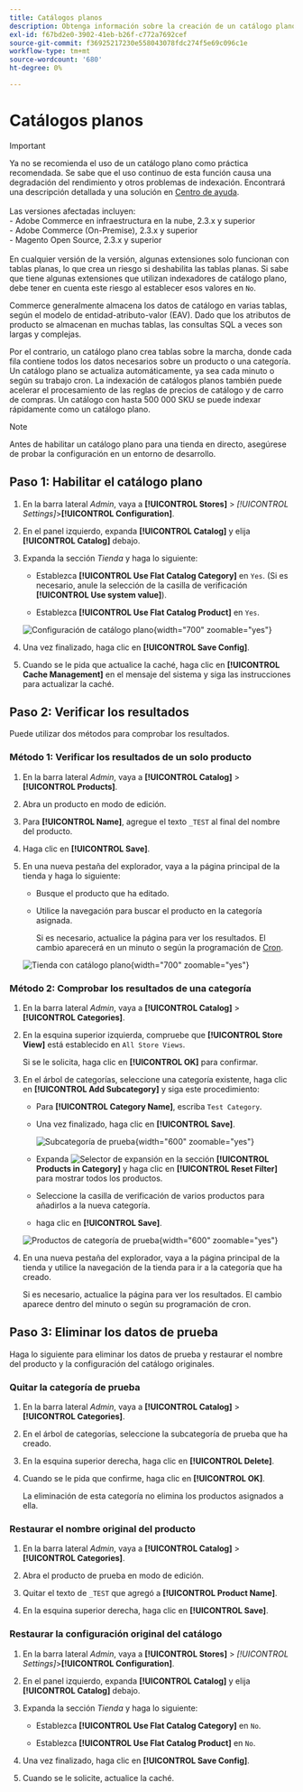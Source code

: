 ```yaml
---
title: Catálogos planos
description: Obtenga información sobre la creación de un catálogo plano, en el que cada fila contiene todos los datos necesarios sobre un producto o una categoría.
exl-id: f67bd2e0-3902-41eb-b26f-c772a7692cef
source-git-commit: f36925217230e558043078fdc274f5e69c096c1e
workflow-type: tm+mt
source-wordcount: '680'
ht-degree: 0%

---
```


# Catálogos planos

>[!IMPORTANT]
>
>Ya no se recomienda el uso de un catálogo plano como práctica recomendada. Se sabe que el uso continuo de esta función causa una degradación del rendimiento y otros problemas de indexación. Encontrará una descripción detallada y una solución en [Centro de ayuda](https://experienceleague.adobe.com/docs/commerce-knowledge-base/kb/troubleshooting/miscellaneous/slow-performance-slow-and-long-running-crons.html?lang=es).<br/><br/>Las versiones afectadas incluyen: <br/>- Adobe Commerce en infraestructura en la nube, 2.3.x y superior<br/>- Adobe Commerce (On-Premise), 2.3.x y superior<br/>- Magento Open Source, 2.3.x y superior <br/><br/>En cualquier versión de la versión, algunas extensiones solo funcionan con tablas planas, lo que crea un riesgo si deshabilita las tablas planas. Si sabe que tiene algunas extensiones que utilizan indexadores de catálogo plano, debe tener en cuenta este riesgo al establecer esos valores en `No`.

Commerce generalmente almacena los datos de catálogo en varias tablas, según el modelo de entidad-atributo-valor (EAV). Dado que los atributos de producto se almacenan en muchas tablas, las consultas SQL a veces son largas y complejas.

Por el contrario, un catálogo plano crea tablas sobre la marcha, donde cada fila contiene todos los datos necesarios sobre un producto o una categoría. Un catálogo plano se actualiza automáticamente, ya sea cada minuto o según su trabajo cron. La indexación de catálogos planos también puede acelerar el procesamiento de las reglas de precios de catálogo y de carro de compras. Un catálogo con hasta 500 000 SKU se puede indexar rápidamente como un catálogo plano.

>[!NOTE]
>
>Antes de habilitar un catálogo plano para una tienda en directo, asegúrese de probar la configuración en un entorno de desarrollo.

## Paso 1: Habilitar el catálogo plano

1. En la barra lateral _Admin_, vaya a **[!UICONTROL Stores]** > _[!UICONTROL Settings]_>**[!UICONTROL Configuration]**.

1. En el panel izquierdo, expanda **[!UICONTROL Catalog]** y elija **[!UICONTROL Catalog]** debajo.

1. Expanda la sección _Tienda_ y haga lo siguiente:

   - Establezca **[!UICONTROL Use Flat Catalog Category]** en `Yes`. (Si es necesario, anule la selección de la casilla de verificación **[!UICONTROL Use system value]**).

   - Establezca **[!UICONTROL Use Flat Catalog Product]** en `Yes`.

   ![Configuración de catálogo plano](./assets/use-flat-catalog.png){width="700" zoomable="yes"}

1. Una vez finalizado, haga clic en **[!UICONTROL Save Config]**.

1. Cuando se le pida que actualice la caché, haga clic en **[!UICONTROL Cache Management]** en el mensaje del sistema y siga las instrucciones para actualizar la caché.

## Paso 2: Verificar los resultados

Puede utilizar dos métodos para comprobar los resultados.

### Método 1: Verificar los resultados de un solo producto

1. En la barra lateral _Admin_, vaya a **[!UICONTROL Catalog]** > **[!UICONTROL Products]**.

1. Abra un producto en modo de edición.

1. Para **[!UICONTROL Name]**, agregue el texto `_TEST` al final del nombre del producto.

1. Haga clic en **[!UICONTROL Save]**.

1. En una nueva pestaña del explorador, vaya a la página principal de la tienda y haga lo siguiente:

   - Busque el producto que ha editado.

   - Utilice la navegación para buscar el producto en la categoría asignada.

     Si es necesario, actualice la página para ver los resultados. El cambio aparecerá en un minuto o según la programación de [Cron](../systems/cron.md).

   ![Tienda con catálogo plano](./assets/storefront-flat-catalog-enabled.png){width="700" zoomable="yes"}

### Método 2: Comprobar los resultados de una categoría

1. En la barra lateral _Admin_, vaya a **[!UICONTROL Catalog]** > **[!UICONTROL Categories]**.

1. En la esquina superior izquierda, compruebe que **[!UICONTROL Store View]** está establecido en `All Store Views`.

   Si se le solicita, haga clic en **[!UICONTROL OK]** para confirmar.

1. En el árbol de categorías, seleccione una categoría existente, haga clic en **[!UICONTROL Add Subcategory]** y siga este procedimiento:

   - Para **[!UICONTROL Category Name]**, escriba `Test Category`.

   - Una vez finalizado, haga clic en **[!UICONTROL Save]**.

     ![Subcategoría de prueba](./assets/catalog-flat-test-category.png){width="600" zoomable="yes"}

   - Expanda ![Selector de expansión](../assets/icon-display-expand.png) en la sección **[!UICONTROL Products in Category]** y haga clic en **[!UICONTROL Reset Filter]** para mostrar todos los productos.

   - Seleccione la casilla de verificación de varios productos para añadirlos a la nueva categoría.

   - haga clic en **[!UICONTROL Save]**.

   ![Productos de categoría de prueba](./assets/catalog-flat-test-category-products.png){width="600" zoomable="yes"}

1. En una nueva pestaña del explorador, vaya a la página principal de la tienda y utilice la navegación de la tienda para ir a la categoría que ha creado.

   Si es necesario, actualice la página para ver los resultados. El cambio aparece dentro del minuto o según su programación de cron.

## Paso 3: Eliminar los datos de prueba

Haga lo siguiente para eliminar los datos de prueba y restaurar el nombre del producto y la configuración del catálogo originales.

### Quitar la categoría de prueba

1. En la barra lateral _Admin_, vaya a **[!UICONTROL Catalog]** > **[!UICONTROL Categories]**.

1. En el árbol de categorías, seleccione la subcategoría de prueba que ha creado.

1. En la esquina superior derecha, haga clic en **[!UICONTROL Delete]**.

1. Cuando se le pida que confirme, haga clic en **[!UICONTROL OK]**.

   La eliminación de esta categoría no elimina los productos asignados a ella.

### Restaurar el nombre original del producto

1. En la barra lateral _Admin_, vaya a **[!UICONTROL Catalog]** > **[!UICONTROL Categories]**.

1. Abra el producto de prueba en modo de edición.

1. Quitar el texto de `_TEST` que agregó a **[!UICONTROL Product Name]**.

1. En la esquina superior derecha, haga clic en **[!UICONTROL Save]**.

### Restaurar la configuración original del catálogo

1. En la barra lateral _Admin_, vaya a **[!UICONTROL Stores]** > _[!UICONTROL Settings]_>**[!UICONTROL Configuration]**.

1. En el panel izquierdo, expanda **[!UICONTROL Catalog]** y elija **[!UICONTROL Catalog]** debajo.

1. Expanda la sección _Tienda_ y haga lo siguiente:

   - Establezca **[!UICONTROL Use Flat Catalog Category]** en `No`.

   - Establezca **[!UICONTROL Use Flat Catalog Product]** en `No`.

1. Una vez finalizado, haga clic en **[!UICONTROL Save Config]**.

1. Cuando se le solicite, actualice la caché.
